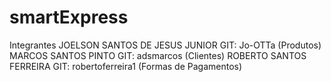 # smartExpress
Integrantes
JOELSON SANTOS DE JESUS JUNIOR GIT: Jo-OTTa (Produtos)
MARCOS SANTOS PINTO GIT: adsmarcos (Clientes)
ROBERTO SANTOS FERREIRA GIT: robertoferreira1 (Formas de Pagamentos)
